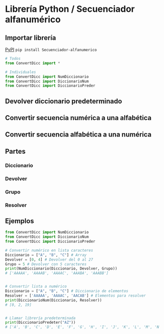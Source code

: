 # Librería Python / Secuenciador alfanumérico

## Importar librería
[PyPI](https://pypi.org/project/Secuenciador-alfanumerico/) `pip install Secuenciador-alfanumerico`

```python
# Todos
from ConvertDicc import *

# Individuales
from ConvertDicc import NumDiccionario
from ConvertDicc import DiccionarioNum
from ConvertDicc import DiccionarioPreder
```

## Devolver diccionario predeterminado


## Convertir secuencia numérica a una alfabética


## Convertir secuencia alfabética a una numérica


## Partes
### Diccionario

### Devolver

### Grupo

### Resolver


## Ejemplos
```python
from ConvertDicc import NumDiccionario
from ConvertDicc import DiccionarioNum
from ConvertDicc import DiccionarioPreder

# Convertir numérico en lista caracteres
Diccionario = ["A", "B", "C"] # Array
Devolver = [0, 4] # Devolver del 0 al 27
Grupo = 5 # Devolver con 5 caracteres
print(NumDiccionario(Diccionario, Devolver, Grupo))
# ['AAAAA', 'AAAAB', 'AAAAC', 'AAABA', 'AAABB']


# Convertir lista a numérico
Diccionario = ["A", "B", "C"] # Diccionario de elementos
Resolver = ['AAAAA', 'AAAAC', 'AACAB'] # Elementos para resolver
print(DiccionarioNum(Diccionario, Resolver))
# [0, 2, 19]


# Llamar librería predeterminada
print(DiccionarioPredeter("AZ"))
# ['A', 'B', 'C', 'D', 'E', 'F', 'G', 'H', 'I', 'J', 'K', 'L', 'M', 'N', 'O', 'P', 'Q', 'R', 'S', 'T', 'U', 'V', 'W', 'X', 'Y', 'Z']
```
